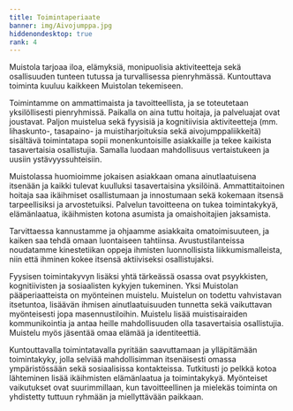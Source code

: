 ```yaml
---
title: Toimintaperiaate
banner: img/Aivojumppa.jpg
hiddenondesktop: true
rank: 4
---
```

Muistola tarjoaa iloa, elämyksiä, monipuolisia aktiviteetteja sekä osallisuuden tunteen tutussa ja turvallisessa pienryhmässä. Kuntouttava toiminta kuuluu kaikkeen Muistolan tekemiseen.

Toimintamme on ammattimaista ja tavoitteellista, ja se toteutetaan yksilöllisesti pienryhmissä. Paikalla on aina tuttu hoitaja, ja palveluajat ovat joustavat. Paljon muistelua sekä fyysisiä ja kognitiivisia aktiviteetteja (mm. lihaskunto-, tasapaino- ja muistiharjoituksia sekä aivojumppaliikkeitä) sisältävä toimintatapa sopii monenkuntoisille asiakkaille ja tekee kaikista tasavertaisia osallistujia. Samalla luodaan mahdollisuus vertaistukeen ja uusiin ystävyyssuhteisiin.

Muistolassa huomioimme jokaisen asiakkaan omana ainutlaatuisena  itsenään ja kaikki tulevat kuulluksi tasavertaisina yksilöinä.  Ammattitaitoinen hoitaja saa ikäihmiset osallistumaan ja innostumaan  sekä kokemaan itsensä tarpeellisiksi ja arvostetuiksi. Palvelun  tavoitteena on tukea toimintakykyä, elämänlaatua, ikäihmisten kotona asumista ja omaishoitajien jaksamista.

Tarvittaessa kannustamme ja ohjaamme asiakkaita omatoimisuuteen, ja kaiken saa tehdä omaan luontaiseen tahtiinsa. Avustustilanteissa noudatamme kinestetiikan oppeja ihmisten luonnollisista liikkumismalleista, niin että  ihminen kokee itsensä aktiiviseksi osallistujaksi.

Fyysisen toimintakyvyn lisäksi yhtä tärkeässä osassa ovat psyykkisten, kognitiivisten ja sosiaalisten kykyjen tukeminen. Yksi Muistolan pääperiaatteista on myönteinen muistelu. Muistelun on todettu vahvistavan itsetuntoa, lisäävän ihmisen ainutlaatuisuuden tunnetta sekä vaikuttavan myönteisesti jopa masennustiloihin. Muistelu lisää  muistisairaiden kommunikointia ja antaa heille mahdollisuuden olla tasavertaisia osallistujia. Muistelu myös jäsentää omaa elämää ja identiteettiä. 

Kuntouttavalla toimintatavalla pyritään saavuttamaan ja ylläpitämään toimintakyky, jolla selviää mahdollisimman itsenäisesti omassa ympäristössään sekä sosiaalisissa kontakteissa. Tutkitusti jo pelkkä kotoa lähteminen lisää ikäihmisten elämänlaatua ja toimintakykyä.  Myönteiset vaikutukset ovat suurimmillaan, kun tavoitteellinen ja mielekäs toiminta on yhdistetty tuttuun ryhmään ja miellyttävään paikkaan.
